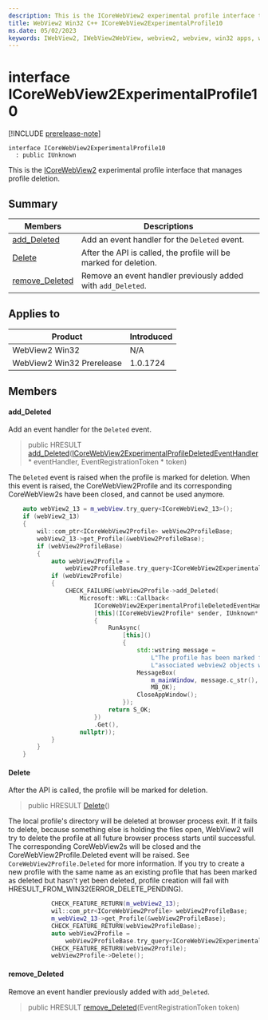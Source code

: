 ```yaml
---
description: This is the ICoreWebView2 experimental profile interface that manages profile deletion.
title: WebView2 Win32 C++ ICoreWebView2ExperimentalProfile10
ms.date: 05/02/2023
keywords: IWebView2, IWebView2WebView, webview2, webview, win32 apps, win32, edge, ICoreWebView2, ICoreWebView2Controller, browser control, edge html, ICoreWebView2ExperimentalProfile10
---
```


# interface ICoreWebView2ExperimentalProfile10

[!INCLUDE [prerelease-note](../includes/prerelease-note.md)]

```
interface ICoreWebView2ExperimentalProfile10
  : public IUnknown
```

This is the [ICoreWebView2](icorewebview2.md) experimental profile interface that manages profile deletion.

## Summary

 Members                        | Descriptions
--------------------------------|---------------------------------------------
[add_Deleted](#add_deleted) | Add an event handler for the `Deleted` event.
[Delete](#delete) | After the API is called, the profile will be marked for deletion.
[remove_Deleted](#remove_deleted) | Remove an event handler previously added with `add_Deleted`.

## Applies to

Product                         | Introduced
--------------------------------|---------------------------------------------
WebView2 Win32            |    N/A
WebView2 Win32 Prerelease |    1.0.1724

## Members

#### add_Deleted

Add an event handler for the `Deleted` event.

> public HRESULT [add_Deleted](#add_deleted)([ICoreWebView2ExperimentalProfileDeletedEventHandler](icorewebview2experimentalprofiledeletedeventhandler.md) * eventHandler, EventRegistrationToken * token)

The `Deleted` event is raised when the profile is marked for deletion. When this event is raised, the CoreWebView2Profile and its corresponding CoreWebView2s have been closed, and cannot be used anymore.

```cpp
    auto webView2_13 = m_webView.try_query<ICoreWebView2_13>();
    if (webView2_13)
    {
        wil::com_ptr<ICoreWebView2Profile> webView2ProfileBase;
        webView2_13->get_Profile(&webView2ProfileBase);
        if (webView2ProfileBase)
        {
            auto webView2Profile =
                webView2ProfileBase.try_query<ICoreWebView2ExperimentalProfile10>();
            if (webView2Profile)
            {
                CHECK_FAILURE(webView2Profile->add_Deleted(
                    Microsoft::WRL::Callback<
                        ICoreWebView2ExperimentalProfileDeletedEventHandler>(
                        [this](ICoreWebView2Profile* sender, IUnknown* args)
                        {
                            RunAsync(
                                [this]()
                                {
                                    std::wstring message =
                                        L"The profile has been marked for deletion. Any "
                                        L"associated webview2 objects will be closed.";
                                    MessageBox(
                                        m_mainWindow, message.c_str(), L"webview2 closed",
                                        MB_OK);
                                    CloseAppWindow();
                                });
                            return S_OK;
                        })
                        .Get(),
                    nullptr));
            }
        }
    }
```

#### Delete

After the API is called, the profile will be marked for deletion.

> public HRESULT [Delete](#delete)()

The local profile's directory will be deleted at browser process exit. If it fails to delete, because something else is holding the files open, WebView2 will try to delete the profile at all future browser process starts until successful. The corresponding CoreWebView2s will be closed and the CoreWebView2Profile.Deleted event will be raised. See `CoreWebView2Profile.Deleted` for more information. If you try to create a new profile with the same name as an existing profile that has been marked as deleted but hasn't yet been deleted, profile creation will fail with HRESULT_FROM_WIN32(ERROR_DELETE_PENDING).

```cpp
            CHECK_FEATURE_RETURN(m_webView2_13);
            wil::com_ptr<ICoreWebView2Profile> webView2ProfileBase;
            m_webView2_13->get_Profile(&webView2ProfileBase);
            CHECK_FEATURE_RETURN(webView2ProfileBase);
            auto webView2Profile =
                webView2ProfileBase.try_query<ICoreWebView2ExperimentalProfile10>();
            CHECK_FEATURE_RETURN(webView2Profile);
            webView2Profile->Delete();
```

#### remove_Deleted

Remove an event handler previously added with `add_Deleted`.

> public HRESULT [remove_Deleted](#remove_deleted)(EventRegistrationToken token)

